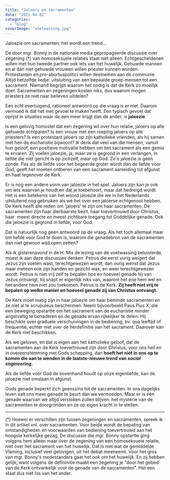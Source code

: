 ```yaml
---
title: "Jaloers om sacramenten"
date: "2021-04-02"
categories: 
  - "blog"
coverImage: "voetwassing.jpg"
---
```


Jaloezie om sacramenten, het wordt een trend...

De door mgr. Bonny in de nationale media gepropageerde discussie over zegening (\*) van homoseksuele relaties staat niet alleen. Echtgescheidenen willen met hun tweede partner ook iets van het huwelijk. Gehuwde mannen en al dan niet gehuwde vrouwen willen priester kunnen worden. Protestanten en pro-abortuspolitici willen deelnemen aan de communie. Altijd hetzelfde liedje: uitsluiting van een bepaalde groep mensen tot een sacrament. Niemand begrijpt waarom het nodig is dat de Kerk zo moeilijk doet. Sacramenten en zegeningen kosten niks, dus waarom mogen priesters ze niet naar believen uitdelen?

Een echt overtuigend, rationeel antwoord op die vraag is er niet. Daarom vermoed ik dat het met gevoel te maken heeft. Een typisch gevoel dat oprijst in situaties waar de een meer krijgt dan de ander, is **jaloezie**.

Is een gelovig homostel dat een zegening wil over hun relatie, jaloers op alle gehuwde echtparen? Is een vrouw met een roeping jaloers op alle priesters? Is een protestant jaloers op zijn katholieke vrienden, als hij samen met hen de eucharistie bijwoont? Ik denk dat veel van die mensen, vanuit hun geloof, een positieve motivatie hebben om het sacrament als een gemis te ervaren. Zij voelen jaloezie, ja, maar ze is gegrond in een verlangen, in liefde die niet gericht is op zichzelf, maar op God. Zo'n jaloezie is geen zonde. Pas als de liefde voor het begeerde groter wordt dan de liefde voor God, geeft het moeten ontberen van een sacrament aanleiding tot afgunst en haat tegenover de Kerk. 

Er is nog een andere vorm van jaloezie in het spel. Jaloers zijn kan je ook om iets waarvan je houdt en dat je toebehoort, maar dat bedreigd wordt. Het is een betekenis van het woord jaloezie die we in het Nederlands uitsluitend nog gebruiken als we het over een jaloerse echtgenoot hebben. De Kerk heeft alle reden om 'jaloers' te zijn om haar sacramenten. De sacramenten zijn haar dierbaarste bezit, haar toevertrouwd door Christus, haar  meest directe en meest zichtbare toegang tot Goddelijke genade. Ook die jaloezie is gegrond in liefde, voor God.

Dat is natuurlijk nog geen antwoord op de vraag. Als het toch allemaal maar om liefde voor God te doen is, waarom die genadebron van de sacramenten dan niet gewoon wijd open zetten?

Als ik gisterenavond in de H. Mis de lezing van de voetwassing beluisterde, moest ik aan deze discussies denken. Petrus die eerst vurig weigert dat Jezus zijn voeten wast, terechtgewezen wordt, dan vurig wenst dat Jezus maar meteen ook zijn handen en gezicht was, en weer terechtgewezen wordt. Petrus is niet vrij zelf te bepalen hoe en hoeveel genade hij van Jezus ontvangt, hij snapt er eigenlijk niks van, waarom het ene hem wel en het andere hem niet zou toekomen. Petrus is de Kerk. **Zij heeft niet vrij te bepalen op welke manier en hoeveel genade zij van Christus ontvangt.** 

De Kerk moet matig zijn in haar jaloezie om haar beminde sacramenten en ze niet al te scrupuleus beschermen. Neem bijvoorbeeld Paus Pius X, die een beweging opstartte om het sacrament van de eucharistie minder angstvallig te benaderen en de genade ervan rijkelijker te delen. Hij beschikte over graduele verschuivingen in de bediening, bv. qua leeftijd of frequentie, echter niet over de herdefinitie van het sacrament. Daarover kán de Kerk niet beschikken.

Als we geloven, en dat is eigen aan het katholieke geloof, dat de sacramenten aan de Kerk toevertrouwd zijn door Christus, voor ons heil en in overeenstemming met Gods schepping, dan **hoeft het niet in ons op te komen die aan te wenden in de laatste-nieuwe trend van _social engineering_.** 

Als de liefde voor God de bovenhand houdt op onze eigenliefde, kan de jaloezie niet omslaan in afgunst.

Gods genade beperkt zich geenszins tot de sacramenten. In ons dagelijks leven valt ons meer genade te beurt dan we vermoeden. Maar er is één genade waarvan we altijd verstoken zullen blijven: het mysterie van de sacramenten te doorgronden en ze op eigen kracht in te stellen.

* * *

(\*) Hoewel er verschillen zijn tussen zegeningen en sacramenten, spreek ik in dit artikel vnl. over sacramenten. Voor beide wordt de bepaling van omstandigheden en voorwaarden van bediening toevertrouwd aan het hoogste kerkelijke gezag. De discussie die mgr. Bonny opstartte ging volgens hem alleen maar over de zegening van een homoseksuele relatie, niet over het sacrament van het huwelijk. Dat is niet wat de gemiddelde Vlaming, inclusief veel gelovigen, uit het debat meeneemt. Voor het gros van mgr. Bonny's medestanders gaat het _ook_ om het huwelijk. En zij hebben gelijk, want volgens de defininitie maakt een zegening je "door het gebed van de Kerk ontvankelijk voor de genade van de sacramenten". Het een staat dus niet los van het ander.
